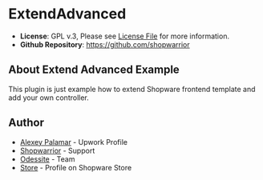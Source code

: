 # ExtendAdvanced
- **License**: GPL v.3, Please see [License File](LICENSE) for more information.
- **Github Repository**: <https://github.com/shopwarrior>

## About Extend Advanced Example

This plugin is just example how to extend Shopware frontend template and add your own controller.

## Author

* [Alexey Palamar](https://www.upwork.com/o/profiles/users/_~01892f92fc00da0f42/) - Upwork Profile
* [Shopwarrior](http://shopwarrior.net/) - Support
* [Odessite](http://odessite.com.ua/) - Team
* [Store](http://store.shopware.com/odessite.html) - Profile on Shopware Store